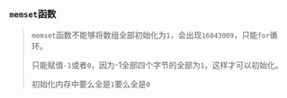 ### `memset`函数

> `memset`函数不能够将数组全部初始化为`1`，会出现`16843009`，只能`for`循环。
>
> 只能赋值`-1`或者`0`，因为-1全部四个字节的全部为`1`，这样才可以初始化。
>
> 初始化内存中要么全是`1`要么全是`0`

